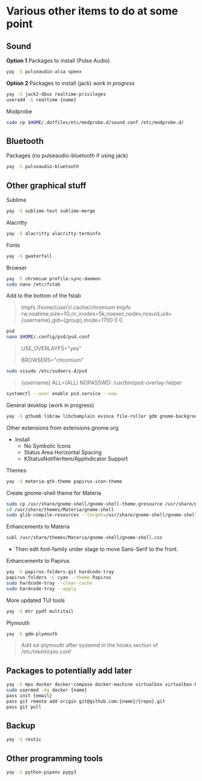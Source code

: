 # Various other items to do at some point

## Sound

**Option 1** Packages to install (Pulse Audio)
```bash
yay -S pulseaudio-alsa speex
```

**Option 2** Packages to install (jack) *work in progress*
```bash
yay -S jack2-dbus realtime-privileges
useradd -G realtime {name}
```

Modprobe
```bash
sudo cp $HOME/.dotfiles/etc/modprobe.d/sound.conf /etc/modprobe.d/
```

## Bluetooth

Packages (no pulseaudio-bluetooth if using jack)
```bash
yay -S pulseaudio-bluetooth
```

## Other graphical stuff

Sublime
```bash
yay -S sublime-text sublime-merge
```

Alacritty
```bash
yay -S alacritty alacritty-terminfo
```

Fonts
```bash
yay -S gwaterfall
```

Browser
```bash
yay -S chromium profile-sync-daemon
sudo nano /etc/fstab
```
Add to the bottom of the fstab
> tmpfs /home/{user}/.cache/chromium tmpfs rw,noatime,size=1G,nr_inodes=5k,noexec,nodev,nosuid,uid={username},gid={group},mode=1700 0 0

```bash
psd
nano $HOME/.config/psd/psd.conf
```
> USE_OVERLAYFS="yes"
>
> BROWSERS="chromium"

```bash
sudo visudo /etc/sudoers.d/psd
```
> {username} ALL=(ALL) NOPASSWD: /usr/bin/psd-overlay-helper

```bash
systemctl --user enable psd.service --now
```

General desktop (work in progress)
```bash
yay -S gthumb libraw libchamplain evince file-roller gdm gnome-backgrounds gnome-calculator gnome-clocks gnome-characters gnome-control-center gnome-font-viewer gnome-keyring gnome-menus gnome-screenshot gnome-session gnome-settings-daemon gnome-shell mutter nautilus sushi tracker xdg-user-dirs-gtk gnome-logs gnome-tweaks alacarte gnome-shell-extensions gnome-shell-extension-dash-to-dock dconf-editor chrome-gnome-shell ffmpegthumbnailer gst-libav
```

Other extensions from extensions.gnome.org
- Install
    - No Symbolic Icons
    - Status Area Horizontal Spacing
    - KStatusNotifierItem/AppIndicator Support

Themes
```bash
yay -S materia-gtk-theme papirus-icon-theme
```

Create gnome-shell theme for Materia
```bash
sudo cp /usr/share/gnome-shell/gnome-shell-theme.gresource /usr/share/gnome-shell/gnome-shell-theme.gresource.original
cd /usr/share/themes/Materia/gnome-shell
sudo glib-compile-resources --target=/usr/share/gnome-shell/gnome-shell-theme.gresource gnome-shell-theme.gresource.xml
```

Enhancements to Materia
```bash
subl /usr/share/themes/Materia/gnome-shell/gnome-shell.css
```
- Then edit font-family under stage to move Sans-Serif to the front.

Enhancements to Papirus
```bash
yay -S papirus-folders-git hardcode-tray
papirus-folders -C cyan --theme Papirus
sudo hardcode-tray --clear-cache
sudo hardcode-tray --apply
```

More updated TUI tools
```bash
yay -S mtr pydf multitail
```

Plymouth
```bash
yay -S gdm-plymouth
```
> Add sd-plymouth after systemd in the hooks section of /etc/mkinticpio.conf

## Packages to potentially add later

```bash
yay -S mpv docker docker-compose docker-machine virtualbox virtualbox-host-modules-arch youtube-dl pass pass-otp docker-credential-pass
sudo usermod -Ag docker {name}
pass init {email}
pass git remote add origin git@github.com:{name}/{repo}.git
pass git pull
```

## Backup

```bash
yay -S restic
```

## Other programming tools

```bash
yay -S python-pipenv pypy3
```
